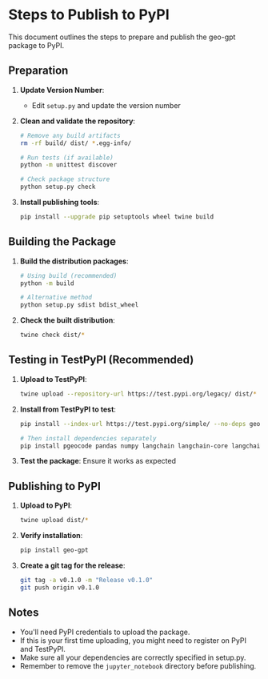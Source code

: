 # Steps to Publish to PyPI

This document outlines the steps to prepare and publish the geo-gpt package to PyPI.

## Preparation

1. **Update Version Number**: 
   - Edit `setup.py` and update the version number

2. **Clean and validate the repository**:
   ```bash
   # Remove any build artifacts
   rm -rf build/ dist/ *.egg-info/
   
   # Run tests (if available)
   python -m unittest discover
   
   # Check package structure
   python setup.py check
   ```

3. **Install publishing tools**:
   ```bash
   pip install --upgrade pip setuptools wheel twine build
   ```

## Building the Package

1. **Build the distribution packages**:
   ```bash
   # Using build (recommended)
   python -m build
   
   # Alternative method
   python setup.py sdist bdist_wheel
   ```

2. **Check the built distribution**:
   ```bash
   twine check dist/*
   ```

## Testing in TestPyPI (Recommended)

1. **Upload to TestPyPI**:
   ```bash
   twine upload --repository-url https://test.pypi.org/legacy/ dist/*
   ```

2. **Install from TestPyPI to test**:
   ```bash
   pip install --index-url https://test.pypi.org/simple/ --no-deps geo-gpt
   
   # Then install dependencies separately
   pip install pgeocode pandas numpy langchain langchain-core langchain-openai python-dotenv
   ```

3. **Test the package**: Ensure it works as expected

## Publishing to PyPI

1. **Upload to PyPI**:
   ```bash
   twine upload dist/*
   ```

2. **Verify installation**:
   ```bash
   pip install geo-gpt
   ```

3. **Create a git tag for the release**:
   ```bash
   git tag -a v0.1.0 -m "Release v0.1.0"
   git push origin v0.1.0
   ```

## Notes

- You'll need PyPI credentials to upload the package.
- If this is your first time uploading, you might need to register on PyPI and TestPyPI.
- Make sure all your dependencies are correctly specified in setup.py.
- Remember to remove the `jupyter_notebook` directory before publishing.